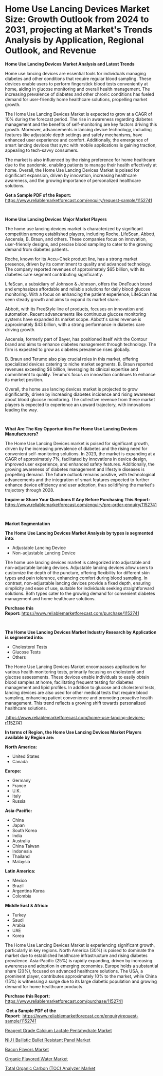 <p><h1>Home Use Lancing Devices Market Size: Growth Outlook from 2024 to 2031, projecting at Market's Trends Analysis by Application, Regional Outlook, and Revenue</h1></p><p><strong>Home Use Lancing Devices Market Analysis and Latest Trends</strong></p>
<p><p>Home use lancing devices are essential tools for individuals managing diabetes and other conditions that require regular blood sampling. These devices enable users to perform fingerstick blood tests conveniently at home, aiding in glucose monitoring and overall health management. The increasing prevalence of diabetes and other chronic conditions has fueled demand for user-friendly home healthcare solutions, propelling market growth.</p><p>The Home Use Lancing Devices Market is expected to grow at a CAGR of 10% during the forecast period. The rise in awareness regarding diabetes management and the benefits of self-monitoring are key factors driving this growth. Moreover, advancements in lancing device technology, including features like adjustable depth settings and safety mechanisms, have enhanced user experience and comfort. Additionally, the emergence of smart lancing devices that sync with mobile applications is gaining traction, appealing to tech-savvy consumers. </p><p>The market is also influenced by the rising preference for home healthcare due to the pandemic, enabling patients to manage their health effectively at home. Overall, the Home Use Lancing Devices Market is poised for significant expansion, driven by innovation, increasing healthcare awareness, and the growing importance of personalized healthcare solutions.</p></p>
<p><strong>Get a Sample PDF of the Report:&nbsp;</strong> <a href="https://www.reliablemarketforecast.com/enquiry/request-sample/1152741">https://www.reliablemarketforecast.com/enquiry/request-sample/1152741</a></p>
<p>&nbsp;</p>
<p><strong>Home Use Lancing Devices Major Market Players</strong></p>
<p><p>The home use lancing devices market is characterized by significant competition among established players, including Roche, LifeScan, Abbott, Ascensia, B. Braun, and others. These companies focus on innovation, user-friendly designs, and precise blood sampling to cater to the growing demand from diabetes patients.</p><p>Roche, known for its Accu-Chek product line, has a strong market presence, driven by its commitment to quality and advanced technology. The company reported revenues of approximately $65 billion, with its diabetes care segment contributing significantly.</p><p>LifeScan, a subsidiary of Johnson & Johnson, offers the OneTouch brand and emphasizes affordable and reliable solutions for daily blood glucose monitoring. With a focus on enhancing the patient experience, LifeScan has seen steady growth and aims to expand its market share.</p><p>Abbott, with its FreeStyle line of products, focuses on innovation and automation. Recent advancements like continuous glucose monitoring systems have expanded its market scope. Abbott's sales revenue is approximately $43 billion, with a strong performance in diabetes care driving growth.</p><p>Ascensia, formerly part of Bayer, has positioned itself with the Contour brand and aims to enhance diabetes management through technology. The firm is expected to grow as diabetes prevalence rises globally.</p><p>B. Braun and Terumo also play crucial roles in this market, offering specialized devices catering to niche market segments. B. Braun reported revenues exceeding $6 billion, leveraging its clinical expertise and commitment to quality. Terumo’s focus on innovation continues to enhance its market position.</p><p>Overall, the home use lancing devices market is projected to grow significantly, driven by increasing diabetes incidence and rising awareness about blood glucose monitoring. The collective revenue from these market players is expected to experience an upward trajectory, with innovations leading the way.</p></p>
<p>&nbsp;</p>
<p><strong>What Are The Key Opportunities For Home Use Lancing Devices Manufacturers?</strong></p>
<p><p>The Home Use Lancing Devices market is poised for significant growth, driven by the increasing prevalence of diabetes and the rising need for convenient self-monitoring solutions. In 2023, the market is expanding at a CAGR of approximately 7%, facilitated by innovations in device design, improved user experience, and enhanced safety features. Additionally, the growing awareness of diabetes management and lifestyle diseases is propelling demand. The future outlook remains positive, with technological advancements and the integration of smart features expected to further enhance device efficiency and user adoption, thus solidifying the market's trajectory through 2028.</p></p>
<p><strong>Inquire or Share Your Questions If Any Before Purchasing This Report:</strong> <a href="https://www.reliablemarketforecast.com/enquiry/pre-order-enquiry/1152741">https://www.reliablemarketforecast.com/enquiry/pre-order-enquiry/1152741</a></p>
<p>&nbsp;</p>
<p><strong>Market Segmentation</strong></p>
<p><strong>The Home Use Lancing Devices Market Analysis by types is segmented into:</strong></p>
<p><ul><li>Adjustable Lancing Device</li><li>Non-adjustable Lancing Device</li></ul></p>
<p><p>The home use lancing devices market is categorized into adjustable and non-adjustable lancing devices. Adjustable lancing devices allow users to customize the depth of the puncture, offering flexibility for different skin types and pain tolerance, enhancing comfort during blood sampling. In contrast, non-adjustable lancing devices provide a fixed depth, ensuring simplicity and ease of use, suitable for individuals seeking straightforward solutions. Both types cater to the growing demand for convenient diabetes management and home healthcare solutions.</p></p>
<p><strong>Purchase this Report:&nbsp;</strong><a href="https://www.reliablemarketforecast.com/purchase/1152741">https://www.reliablemarketforecast.com/purchase/1152741</a></p>
<p>&nbsp;</p>
<p><strong>The Home Use Lancing Devices Market Industry Research by Application is segmented into:</strong></p>
<p><ul><li>Cholesterol Tests</li><li>Glucose Tests</li><li>Others</li></ul></p>
<p><p>The Home Use Lancing Devices Market encompasses applications for various health monitoring tests, primarily focusing on cholesterol and glucose assessments. These devices enable individuals to easily obtain blood samples at home, facilitating frequent testing for diabetes management and lipid profiles. In addition to glucose and cholesterol tests, lancing devices are also used for other medical tests that require blood sampling, enhancing patient convenience and promoting proactive health management. This trend reflects a growing shift towards personalized healthcare solutions.</p></p>
<p><a href="https://www.reliablemarketforecast.com/home-use-lancing-devices-r1152741">&nbsp;https://www.reliablemarketforecast.com/home-use-lancing-devices-r1152741</a></p>
<p><strong>In terms of Region, the Home Use Lancing Devices Market Players available by Region are:</strong></p>
<p>
    <p> <strong> North America: </strong>
        <ul>
            <li>United States</li>
            <li>Canada</li>
        </ul>
        </p> 
    <p> <strong> Europe: </strong>
        <ul>
            <li>Germany</li>
            <li>France</li>
            <li>U.K.</li>
            <li>Italy</li>
            <li>Russia</li>
        </ul>
        </p> 
    <p> <strong> Asia-Pacific: </strong>
        <ul>
            <li>China</li>
            <li>Japan</li>
            <li>South Korea</li>
            <li>India</li>
            <li>Australia</li>
            <li>China Taiwan</li>
            <li>Indonesia</li>
            <li>Thailand</li>
            <li>Malaysia</li>
        </ul>
        </p> 
    <p> <strong> Latin America: </strong>
        <ul>
            <li>Mexico</li>
            <li>Brazil</li>
            <li>Argentina Korea</li>
            <li>Colombia</li>
        </ul>
        </p> 
    <p> <strong> Middle East & Africa: </strong>
        <ul>
            <li>Turkey</li>
            <li>Saudi</li>
            <li>Arabia</li>
            <li>UAE</li>
            <li>Korea</li>
        </ul>
    </p>
    </p>
<p><p>The Home Use Lancing Devices Market is experiencing significant growth, particularly in key regions. North America (30%) is poised to dominate the market due to established healthcare infrastructure and rising diabetes prevalence. Asia-Pacific (25%) is rapidly expanding, driven by increasing awareness and adoption in emerging economies. Europe holds a substantial share (20%), focused on advanced healthcare solutions. The USA, a prominent player, contributes approximately 10% to the market, while China (15%) is witnessing a surge due to its large diabetic population and growing demand for home healthcare products.</p></p>
<p><strong>Purchase this Report: </strong><a href="https://www.reliablemarketforecast.com/purchase/1152741">https://www.reliablemarketforecast.com/purchase/1152741</a></p>
<p>&nbsp;<strong>Get a Sample PDF of the Report:&nbsp;&nbsp;</strong><a href="https://www.reliablemarketforecast.com/enquiry/request-sample/1152741">https://www.reliablemarketforecast.com/enquiry/request-sample/1152741</a></p>
<p><strong></strong></p>
<p><p><a href="https://issuu.com/reportprime-2/docs/reagent-grade-calcium-lactate-penta_3464b052d94339">Reagent Grade Calcium Lactate Pentahydrate Market</a></p><p><a href="https://issuu.com/reportprime-2/docs/nij-i-ballistic-bullet-resistant-pa_92d9e832e40a8e">NIJ I Ballistic Bullet Resistant Panel Market</a></p><p><a href="https://www.linkedin.com/pulse/bacon-flavors-market-research-report-exploring-size-revenue-analysis-mdyae?trackingId=UBzMaRq%2BQ9SEv7Pv6dv2GA%3D%3D">Bacon Flavors Market</a></p><p><a href="https://www.linkedin.com/pulse/organic-flavored-water-market-revolution-2024-2031-trends-shaping-lslfe?trackingId=w3F7g%2BX%2FQk2HDwGToRfKFA%3D%3D">Organic Flavored Water Market</a></p><p><a href="https://github.com/RickHolmes3/Market-Research-Report-List-6/blob/main/total-organic-carbon-toc-analyzer-market.md">Total Organic Carbon (TOC) Analyzer Market</a></p></p>